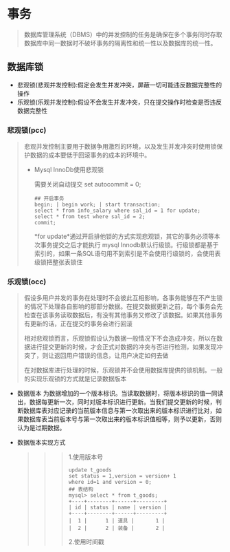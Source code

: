 # 事务

> 数据库管理系统（DBMS）中的并发控制的任务是确保在多个事务同时存取数据库中同一数据时不破坏事务的隔离性和统一性以及数据库的统一性。

## 数据库锁

* 悲观锁\(悲观并发控制\):假定会发生并发冲突，屏蔽一切可能违反数据完整性的操作
* 乐观锁\(乐观并发控制\):假设不会发生并发冲突，只在提交操作时检查是否违反数据完整性

### 悲观锁\(pcc\)

> 悲观并发控制主要用于数据争用激烈的环境，以及发生并发冲突时使用锁保护数据的成本要低于回滚事务的成本的环境中。
>
> * Mysql InnoDb使用悲观锁
>
>   需要关闭自动提交 set autocommit = 0;
>
>   ```text
>   ## 开启事务
>   begin; | begin work; | start transaction;
>   select * from info_salary where sal_id = 1 for update;
>   select * from test where sal_id = 2;
>   commit;
>   ```
>
>   \*for update\*通过开启排他锁的方式实现悲观锁，其它的事务必须等本次事务提交之后才能执行 mysql Innodb默认行级锁。行级锁都是基于索引的，如果一条SQL语句用不到索引是不会使用行级锁的，会使用表级锁把整张表锁住

### 乐观锁\(occ\)

> 假设多用户并发的事务在处理时不会彼此互相影响，各事务能够在不产生锁的情况下处理各自影响的那部分数据。在提交数据更新之前，每个事务会先检查在该事务读取数据后，有没有其他事务又修改了该数据。如果其他事务有更新的话，正在提交的事务会进行回滚
>
> 相对悲观锁而言，乐观锁假设认为数据一般情况下不会造成冲突，所以在数据进行提交更新的时候，才会正式对数据的冲突与否进行检测，如果发现冲突了，则让返回用户错误的信息，让用户决定如何去做
>
> 在对数据库进行处理的时候，乐观锁并不会使用数据库提供的锁机制。一般的实现乐观锁的方式就是记录数据版本

* 数据版本 为数据增加的一个版本标识。当读取数据时，将版本标识的值一同读出，数据每更新一次，同时对版本标识进行更新。当我们提交更新的时候，判断数据库表对应记录的当前版本信息与第一次取出来的版本标识进行比对，如果数据库表当前版本号与第一次取出来的版本标识值相等，则予以更新，否则认为是过期数据。
* 数据版本实现方式

  > > > 1.使用版本号
  > > >
  > > > ```text
  > > > update t_goods
  > > > set status = 1,version = version+ 1
  > > > where id=1 and version = 0;
  > > > ## 表结构
  > > > mysql> select * from t_goods;  
  > > > +----+--------+------+---------+  
  > > > | id | status | name | version |  
  > > > +----+--------+------+---------+  
  > > > |  1 |      1 | 道具 |       1 |  
  > > > |  2 |      2 | 装备 |       2 |
  > > > ```
  > > >
  > > > 2.使用时间戳

